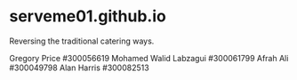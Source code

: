 # serveme01.github.io
Reversing the traditional catering ways.



Gregory Price #300056619
Mohamed Walid Labzagui #300061799
Afrah Ali #300049798
Alan Harris #300082513
